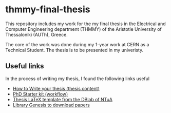 # thmmy-final-thesis #
This repository includes my work for the my final thesis in the Electrical and Computer Engineering department (THMMY) of the Aristotle University of Thessaloniki (AUTh), Greece.

The core of the work was done during my 1-year work at CERN as a Technical Student. The thesis is to be presented in my univeristy.

## Useful links ##
In the process of writing my thesis, I found the following links useful

* [How to Write your thesis (thesis content)](http://www.ldeo.columbia.edu/~martins/sen_sem/thesis_org.html)
* [PhD Starter kit (workflow)](https://raoofphysics.github.io/phd-starter-kit/)
* [Thesis LaTeX template from the DBlab of NTuA](http://web.dbnet.ntua.gr/en/diplomas.html)
* [Library Genesis to download papers](http://gen.lib.rus.ec/)